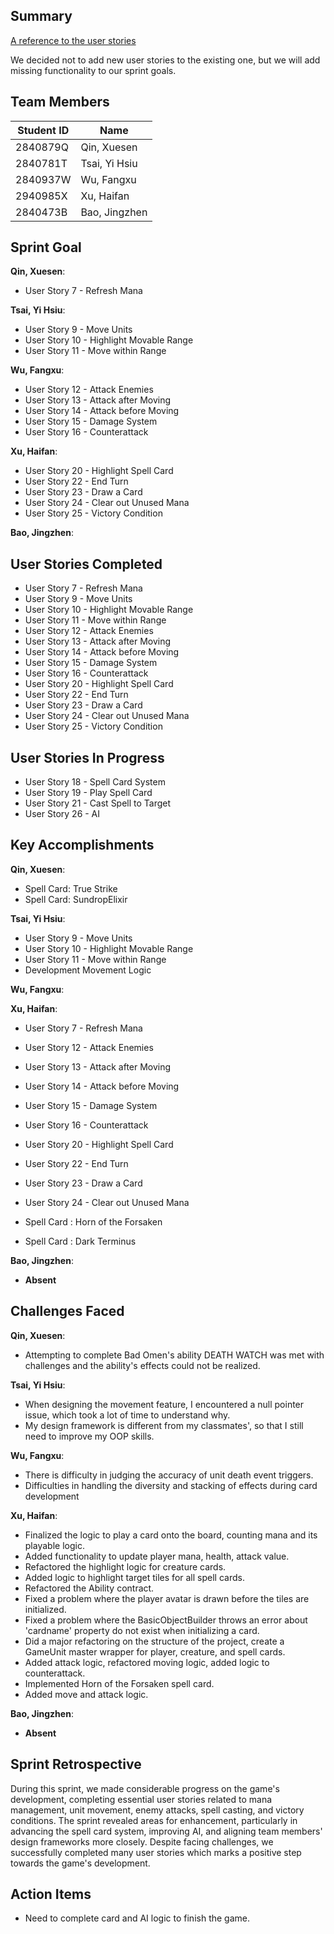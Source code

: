 ## Summary

[A reference to the user stories](docs/User%20Stories.md)

We decided not to add new user stories to the existing one, but we will add missing functionality to our sprint goals.

## Team Members

| Student ID | Name          |
| ---------- | ------------- |
| 2840879Q   | Qin, Xuesen   |
| 2840781T   | Tsai, Yi Hsiu |
| 2840937W   | Wu, Fangxu    |
| 2940985X   | Xu, Haifan    |
| 2840473B   | Bao, Jingzhen |

## Sprint Goal

**Qin, Xuesen**:

- User Story 7 - Refresh Mana

**Tsai, Yi Hsiu**:

- User Story 9 - Move Units
- User Story 10 - Highlight Movable Range
- User Story 11 - Move within Range

**Wu, Fangxu**:

- User Story 12 - Attack Enemies
- User Story 13 - Attack after Moving
- User Story 14 - Attack before Moving
- User Story 15 - Damage System
- User Story 16 - Counterattack

**Xu, Haifan**:

- User Story 20 - Highlight Spell Card
- User Story 22 - End Turn
- User Story 23 - Draw a Card
- User Story 24 - Clear out Unused Mana
- User Story 25 - Victory Condition

**Bao, Jingzhen**:

## User Stories Completed

- User Story 7 - Refresh Mana
- User Story 9 - Move Units
- User Story 10 - Highlight Movable Range
- User Story 11 - Move within Range
- User Story 12 - Attack Enemies
- User Story 13 - Attack after Moving
- User Story 14 - Attack before Moving
- User Story 15 - Damage System
- User Story 16 - Counterattack
- User Story 20 - Highlight Spell Card
- User Story 22 - End Turn
- User Story 23 - Draw a Card
- User Story 24 - Clear out Unused Mana
- User Story 25 - Victory Condition

## User Stories In Progress

- User Story 18 - Spell Card System
- User Story 19 - Play Spell Card
- User Story 21 - Cast Spell to Target
- User Story 26 - AI

## Key Accomplishments

**Qin, Xuesen**:

- Spell Card: True Strike
- Spell Card: SundropElixir

**Tsai, Yi Hsiu**:

- User Story 9 - Move Units
- User Story 10 - Highlight Movable Range
- User Story 11 - Move within Range
- Development Movement Logic

**Wu, Fangxu**:

**Xu, Haifan**:

- User Story 7 - Refresh Mana
- User Story 12 - Attack Enemies
- User Story 13 - Attack after Moving
- User Story 14 - Attack before Moving
- User Story 15 - Damage System
- User Story 16 - Counterattack
- User Story 20 - Highlight Spell Card
- User Story 22 - End Turn
- User Story 23 - Draw a Card
- User Story 24 - Clear out Unused Mana

- Spell Card : Horn of the Forsaken
- Spell Card : Dark Terminus

**Bao, Jingzhen**:

- **Absent**

## Challenges Faced

**Qin, Xuesen**:

- Attempting to complete Bad Omen's ability DEATH WATCH was met with challenges and the ability's effects could not be realized.

**Tsai, Yi Hsiu**:

- When designing the movement feature, I encountered a null pointer issue, which took a lot of time to understand why.
- My design framework is different from my classmates', so that I still need to improve my OOP skills.

**Wu, Fangxu**:

- There is difficulty in judging the accuracy of unit death event triggers.
- Difficulties in handling the diversity and stacking of effects during card development

**Xu, Haifan**:

- Finalized the logic to play a card onto the board, counting mana and its playable logic.
- Added functionality to update player mana, health, attack value.
- Refactored the highlight logic for creature cards.
- Added logic to highlight target tiles for all spell cards.
- Refactored the Ability contract.
- Fixed a problem where the player avatar is drawn before the tiles are initialized.
- Fixed a problem where the BasicObjectBuilder throws an error about 'cardname' property do not exist when initializing a card.
- Did a major refactoring on the structure of the project, create a GameUnit master wrapper for player, creature, and spell cards.
- Added attack logic, refactored moving logic, added logic to counterattack.
- Implemented Horn of the Forsaken spell card.
- Added move and attack logic.

**Bao, Jingzhen**:

- **Absent**

## Sprint Retrospective

During this sprint, we made considerable progress on the game's development, completing essential user stories related to mana management, unit movement, enemy attacks, spell casting, and victory conditions. The sprint revealed areas for enhancement, particularly in advancing the spell card system, improving AI, and aligning team members' design frameworks more closely. Despite facing challenges, we successfully completed many user stories which marks a positive step towards the game's development.

## Action Items

- Need to complete card and AI logic to finish the game.
